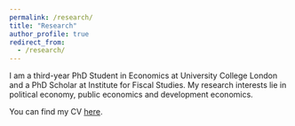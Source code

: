 ```yaml
---
permalink: /research/
title: "Research"
author_profile: true
redirect_from: 
  - /research/
---
```


I am a third-year PhD Student in Economics at University College London and a PhD Scholar at Institute for Fiscal Studies. My research interests lie in political economy, public economics and development economics.

You can find my CV [here](http://pratyushtiwari.github.io/files/CV.pdf).
